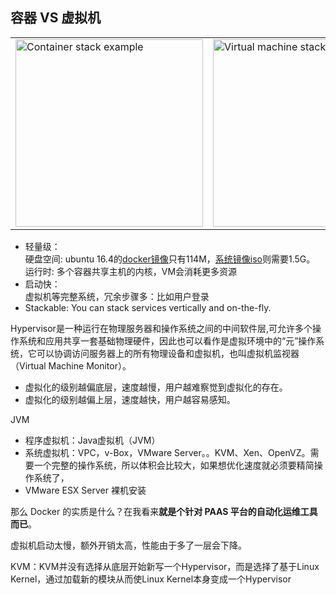 



## 容器 VS 虚拟机



<table>  <tbody>    <tr>      <td><img src="https://www.docker.com/sites/default/files/Container%402x.png" alt="Container stack example" width="300px"></td>      <td><img src="https://www.docker.com/sites/default/files/VM%402x.png" alt="Virtual machine stack example" width="300px"></td>    </tr>  </tbody></table>


- 轻量级：<br>硬盘空间: ubuntu 16.4的[docker镜像](https://hub.docker.com/_/ubuntu/)只有114M，[系统镜像iso](https://mirrors.tuna.tsinghua.edu.cn/ubuntu-releases/16.04/)则需要1.5G。<br> 运行时: 多个容器共享主机的内核，VM会消耗更多资源
- 启动快：<br>虚拟机等完整系统，冗余步骤多：比如用户登录
- Stackable: You can stack services vertically and on-the-fly.



Hypervisor是一种运行在物理服务器和操作系统之间的中间软件层,可允许多个操作系统和应用共享一套基础物理硬件，因此也可以看作是虚拟环境中的“元”操作系统，它可以协调访问服务器上的所有物理设备和虚拟机，也叫虚拟机监视器（Virtual Machine Monitor）。

- 虚拟化的级别越偏底层，速度越慢，用户越难察觉到虚拟化的存在。
- 虚拟化的级别越偏上层，速度越快，用户越容易感知。


JVM

- 程序虚拟机：Java虚拟机（JVM）
- 系统虚拟机：VPC，v-Box，VMware Server。。KVM、Xen、OpenVZ。需要一个完整的操作系统，所以体积会比较大，如果想优化速度就必须要精简操作系统了，
- VMware ESX Server 裸机安装


那么 Docker 的实质是什么？在我看来**就是个针对 PAAS 平台的自动化运维工具而已**。

虚拟机启动太慢，额外开销太高，性能由于多了一层会下降。

KVM：KVM并没有选择从底层开始新写一个Hypervisor，而是选择了基于Linux Kernel，通过加载新的模块从而使Linux Kernel本身变成一个Hypervisor
